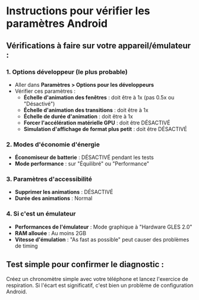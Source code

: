 # Instructions pour vérifier les paramètres Android

## Vérifications à faire sur votre appareil/émulateur :

### 1. Options développeur (le plus probable)
- Aller dans **Paramètres > Options pour les développeurs**
- Vérifier ces paramètres :
  - **Échelle d'animation des fenêtres** : doit être à 1x (pas 0.5x ou "Désactivé")
  - **Échelle d'animation des transitions** : doit être à 1x  
  - **Échelle de durée d'animation** : doit être à 1x
  - **Forcer l'accélération matérielle GPU** : doit être DÉSACTIVÉ
  - **Simulation d'affichage de format plus petit** : doit être DÉSACTIVÉ

### 2. Modes d'économie d'énergie
- **Économiseur de batterie** : DÉSACTIVÉ pendant les tests
- **Mode performance** : sur "Équilibré" ou "Performance"

### 3. Paramètres d'accessibilité
- **Supprimer les animations** : DÉSACTIVÉ
- **Durée des animations** : Normal

### 4. Si c'est un émulateur
- **Performances de l'émulateur** : Mode graphique à "Hardware GLES 2.0"
- **RAM allouée** : Au moins 2GB
- **Vitesse d'émulation** : "As fast as possible" peut causer des problèmes de timing

## Test simple pour confirmer le diagnostic :
Créez un chronomètre simple avec votre téléphone et lancez l'exercice de respiration. Si l'écart est significatif, c'est bien un problème de configuration Android.
